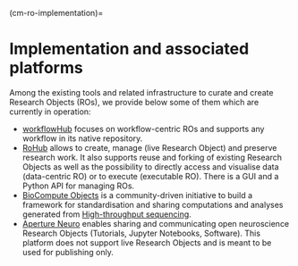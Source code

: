 (cm-ro-implementation)=

# Implementation and associated platforms
Among the existing tools and related infrastructure to curate and create Research Objects (ROs), we provide below some of them which are currently in operation:

- [workflowHub](https://workflowhub.eu/) focuses on workflow-centric ROs and supports any workflow in its native repository.
- [RoHub](https://reliance.rohub.org/) allows to create, manage (live Research Object) and preserve research work. It also supports reuse and forking of existing Research Objects as well as the possibility to directly access and visualise data (data-centric RO) or to execute (executable RO). There is a GUI and a Python API for managing ROs.
- [BioCompute Objects](https://www.biocomputeobject.org/) is a community-driven initiative to build a framework for standardisation and sharing computations and analyses generated from [High-throughput sequencing](https://en.wikipedia.org/wiki/High-throughput_sequencing).
- [Aperture Neuro](https://www.humanbrainmapping.org/i4a/pages/index.cfm?pageid=4121) enables sharing and communicating open neuroscience Research Objects (Tutorials, Jupyter Notebooks, Software). This platform does not support live Research Objects and is meant to be used for publishing only.